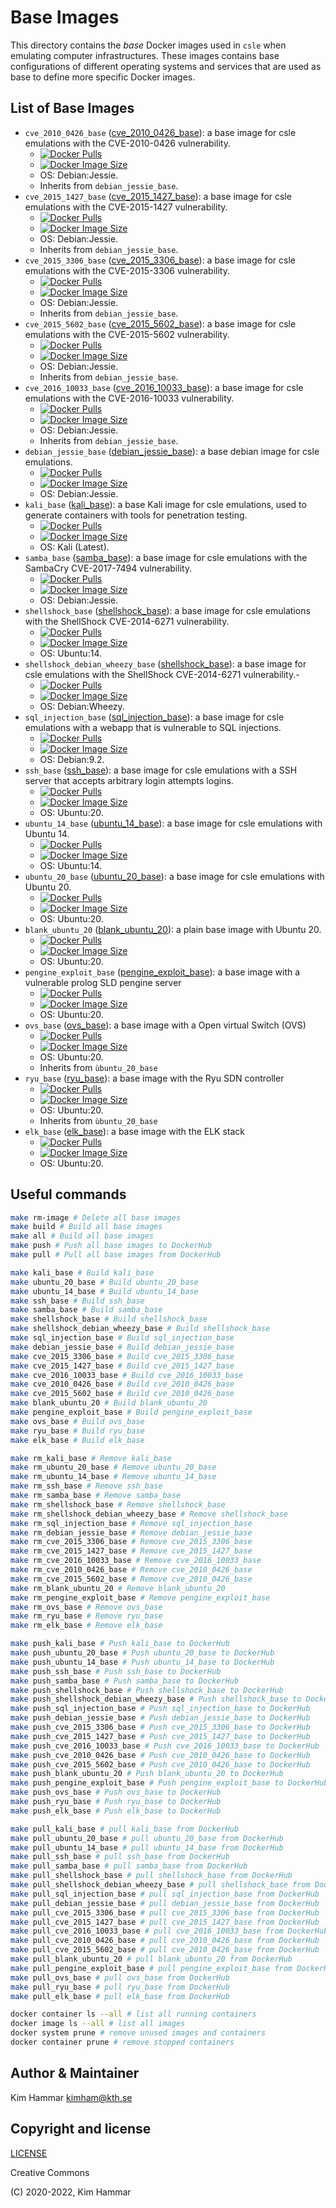 # Base Images

This directory contains the *base* Docker images used in `csle` when emulating computer infrastructures. 
These images contains base configurations of different operating systems and services that are used as base to define 
more specific Docker images.

## List of Base Images

- `cve_2010_0426_base` ([cve_2010_0426_base](./docker_files/cve_2010_0426_base)): a base image for csle emulations with the CVE-2010-0426 vulnerability.
     - [![Docker Pulls](https://badgen.net/docker/pulls/kimham/csle_cve_2010_0426_base?icon=docker&label=pulls)](https://hub.docker.com/r/kimham/csle_cve_2010_0426_base/)
     - [![Docker Image Size](https://badgen.net/docker/size/kimham/csle_cve_2010_0426_base?icon=docker&label=image%20size)](https://hub.docker.com/r/kimham/csle_cve_2010_0426_base/)
     - OS: Debian:Jessie. 
     - Inherits from `debian_jessie_base`.
- `cve_2015_1427_base` ([cve_2015_1427_base](./docker_files/cve_2015_1427_base)): a base image for csle emulations with the CVE-2015-1427 vulnerability.
     - [![Docker Pulls](https://badgen.net/docker/pulls/kimham/csle_cve_2015_1427_base?icon=docker&label=pulls)](https://hub.docker.com/r/kimham/csle_cve_2015_1427_base/)
     - [![Docker Image Size](https://badgen.net/docker/size/kimham/csle_cve_2015_1427_base?icon=docker&label=image%20size)](https://hub.docker.com/r/kimham/csle_cve_2015_1427_base/)     
     - OS: Debian:Jessie. 
     - Inherits from `debian_jessie_base`.
- `cve_2015_3306_base` ([cve_2015_3306_base](./docker_files/cve_2015_3306_base)): a base image for csle emulations with the CVE-2015-3306 vulnerability.
     - [![Docker Pulls](https://badgen.net/docker/pulls/kimham/csle_cve_2015_3306_base?icon=docker&label=pulls)](https://hub.docker.com/r/kimham/csle_csle_cve_2010_0426_1/)
     - [![Docker Image Size](https://badgen.net/docker/size/kimham/csle_cve_2015_3306_base?icon=docker&label=image%20size)](https://hub.docker.com/r/kimham/csle_csle_cve_2010_0426_1/)
     - OS: Debian:Jessie. 
     - Inherits from `debian_jessie_base`.
- `cve_2015_5602_base` ([cve_2015_5602_base](./docker_files/cve_2015_5602_base)): a base image for csle emulations with the CVE-2015-5602 vulnerability.
     - [![Docker Pulls](https://badgen.net/docker/pulls/kimham/csle_cve_2015_5602_base?icon=docker&label=pulls)](https://hub.docker.com/r/kimham/csle_cve_2015_5602_base/)
     - [![Docker Image Size](https://badgen.net/docker/size/kimham/csle_cve_2015_5602_base?icon=docker&label=image%20size)](https://hub.docker.com/r/kimham/csle_cve_2015_5602_base/)
     - OS: Debian:Jessie. 
     - Inherits from `debian_jessie_base`.
- `cve_2016_10033_base` ([cve_2016_10033_base](./docker_files/cve_2016_10033_base)): a base image for csle emulations with the CVE-2016-10033 vulnerability.
     - [![Docker Pulls](https://badgen.net/docker/pulls/kimham/csle_cve_2016_10033_base?icon=docker&label=pulls)](https://hub.docker.com/r/kimham/csle_cve_2016_10033_base/)
     - [![Docker Image Size](https://badgen.net/docker/size/kimham/csle_cve_2016_10033_base?icon=docker&label=image%20size)](https://hub.docker.com/r/kimham/csle_cve_2016_10033_base/) 
     - OS: Debian:Jessie. 
     - Inherits from `debian_jessie_base`.
- `debian_jessie_base` ([debian_jessie_base](./docker_files/debian_jessie_base)): a base debian image for csle emulations.
     - [![Docker Pulls](https://badgen.net/docker/pulls/kimham/csle_debian_jessie_base?icon=docker&label=pulls)](https://hub.docker.com/r/kimham/csle_debian_jessie_base/)
     - [![Docker Image Size](https://badgen.net/docker/size/kimham/csle_debian_jessie_base?icon=docker&label=image%20size)](https://hub.docker.com/r/kimham/csle_debian_jessie_base/)
     - OS: Debian:Jessie.
- `kali_base` ([kali_base](./docker_files/kali_base)): a base Kali image for csle emulations, used to generate containers with tools for penetration testing.
     - [![Docker Pulls](https://badgen.net/docker/pulls/kimham/csle_kali_base?icon=docker&label=pulls)](https://hub.docker.com/r/kimham/csle_kali_base/)
     - [![Docker Image Size](https://badgen.net/docker/size/kimham/csle_kali_base?icon=docker&label=image%20size)](https://hub.docker.com/r/kimham/csle_kali_base/)
     - OS: Kali (Latest).
- `samba_base` ([samba_base](./docker_files/samba_base)): a base image for csle emulations with the SambaCry CVE-2017-7494 vulnerability.
     - [![Docker Pulls](https://badgen.net/docker/pulls/kimham/csle_samba_base?icon=docker&label=pulls)](https://hub.docker.com/r/kimham/csle_samba_base/)
     - [![Docker Image Size](https://badgen.net/docker/size/kimham/csle_samba_base?icon=docker&label=image%20size)](https://hub.docker.com/r/kimham/csle_samba_base/)
     - OS: Debian:Jessie.
- `shellshock_base` ([shellshock_base](./docker_files/shellshock_base)): a base image for csle emulations with the ShellShock CVE-2014-6271 vulnerability.
     - [![Docker Pulls](https://badgen.net/docker/pulls/kimham/csle_shellshock_base?icon=docker&label=pulls)](https://hub.docker.com/r/kimham/csle_shellshock_base/)
     - [![Docker Image Size](https://badgen.net/docker/size/kimham/csle_shellshock_base?icon=docker&label=image%20size)](https://hub.docker.com/r/kimham/csle_shellshock_base/)
     - OS: Ubuntu:14.
- `shellshock_debian_wheezy_base` ([shellshock_base](./docker_files/shellshock_debian_wheezy_base)): a base image for csle emulations with the ShellShock CVE-2014-6271 vulnerability.- 
     - [![Docker Pulls](https://badgen.net/docker/pulls/kimham/csle_shellshock_debian_wheezy_base?icon=docker&label=pulls)](https://hub.docker.com/r/kimham/csle_shellshock_debian_wheezy_base/)
     - [![Docker Image Size](https://badgen.net/docker/size/kimham/csle_shellshock_debian_wheezy_base?icon=docker&label=image%20size)](https://hub.docker.com/r/kimham/csle_shellshock_debian_wheezy_base/)
     - OS: Debian:Wheezy.
- `sql_injection_base` ([sql_injection_base](./docker_files/sql_injection_base)): a base image for csle emulations with a webapp that is vulnerable to SQL injections.
     - [![Docker Pulls](https://badgen.net/docker/pulls/kimham/csle_sql_injection_base?icon=docker&label=pulls)](https://hub.docker.com/r/kimham/csle_sql_injection_base/)
     - [![Docker Image Size](https://badgen.net/docker/size/kimham/csle_sql_injection_base?icon=docker&label=image%20size)](https://hub.docker.com/r/kimham/csle_sql_injection_base/)
     - OS: Debian:9.2.
- `ssh_base` ([ssh_base](./docker_files/ssh_base)): a base image for csle emulations with a SSH server that accepts arbitrary login attempts logins.
     - [![Docker Pulls](https://badgen.net/docker/pulls/kimham/csle_ssh_base?icon=docker&label=pulls)](https://hub.docker.com/r/kimham/csle_ssh_base/)
     - [![Docker Image Size](https://badgen.net/docker/size/kimham/csle_ssh_base?icon=docker&label=image%20size)](https://hub.docker.com/r/kimham/csle_ssh_base/)
     - OS: Ubuntu:20.
- `ubuntu_14_base` ([ubuntu_14_base](./docker_files/ubuntu_14_base)): a base image for csle emulations with Ubuntu 14.
     - [![Docker Pulls](https://badgen.net/docker/pulls/kimham/csle_ubuntu_14_base?icon=docker&label=pulls)](https://hub.docker.com/r/kimham/csle_ubuntu_14_base/)
     - [![Docker Image Size](https://badgen.net/docker/size/kimham/csle_ubuntu_14_base?icon=docker&label=image%20size)](https://hub.docker.com/r/kimham/csle_ubuntu_14_base/)
     - OS: Ubuntu:14.
- `ubuntu_20_base` ([ubuntu_20_base](./docker_files/ubuntu_20_base)): a base image for csle emulations with Ubuntu 20.
     - [![Docker Pulls](https://badgen.net/docker/pulls/kimham/csle_ubuntu_20_base?icon=docker&label=pulls)](https://hub.docker.com/r/kimham/csle_ubuntu_20_base/)
     - [![Docker Image Size](https://badgen.net/docker/size/kimham/csle_ubuntu_20_base?icon=docker&label=image%20size)](https://hub.docker.com/r/kimham/csle_ubuntu_20_base/)
     - OS: Ubuntu:20.
- `blank_ubuntu_20` ([blank_ubuntu_20](./docker_files/blank_ubuntu_20)): a plain base image with Ubuntu 20.
     - [![Docker Pulls](https://badgen.net/docker/pulls/kimham/csle_blank_ubuntu_20?icon=docker&label=pulls)](https://hub.docker.com/r/kimham/csle_blank_ubuntu_20/)
     - [![Docker Image Size](https://badgen.net/docker/size/kimham/csle_blank_ubuntu_20?icon=docker&label=image%20size)](https://hub.docker.com/r/kimham/csle_blank_ubuntu_20/)
     - OS: Ubuntu:20.
- `pengine_exploit_base` ([pengine_exploit_base](./docker_files/pengine_exploit_base)): a base image with a vulnerable prolog SLD pengine server
     - [![Docker Pulls](https://badgen.net/docker/pulls/kimham/csle_pengine_exploit_base?icon=docker&label=pulls)](https://hub.docker.com/r/kimham/csle_pengine_exploit_base/)
     - [![Docker Image Size](https://badgen.net/docker/size/kimham/csle_pengine_exploit_base?icon=docker&label=image%20size)](https://hub.docker.com/r/kimham/csle_pengine_exploit_base/)
     - OS: Ubuntu:20.      
- `ovs_base` ([ovs_base](./docker_files/ovs_base)): a base image with a Open virtual Switch (OVS)
     - [![Docker Pulls](https://badgen.net/docker/pulls/kimham/csle_ovs_base?icon=docker&label=pulls)](https://hub.docker.com/r/kimham/csle_ovs_base/)
     - [![Docker Image Size](https://badgen.net/docker/size/kimham/csle_ovs_base?icon=docker&label=image%20size)](https://hub.docker.com/r/kimham/csle_ovs_base/)
     - OS: Ubuntu:20.
     - Inherits from `ùbuntu_20_base`
- `ryu_base` ([ryu_base](./docker_files/ryu_base)): a base image with the Ryu SDN controller
     - [![Docker Pulls](https://badgen.net/docker/pulls/kimham/csle_ryu_base?icon=docker&label=pulls)](https://hub.docker.com/r/kimham/csle_ryu_base/)
     - [![Docker Image Size](https://badgen.net/docker/size/kimham/csle_ryu_base?icon=docker&label=image%20size)](https://hub.docker.com/r/kimham/csle_ryu_base/)
     - OS: Ubuntu:20.
     - Inherits from `ùbuntu_20_base`
- `elk_base` ([elk_base](./docker_files/elk_base)): a base image with the ELK stack
     - [![Docker Pulls](https://badgen.net/docker/pulls/kimham/csle_elk_base?icon=docker&label=pulls)](https://hub.docker.com/r/kimham/csle_elk_base/)
     - [![Docker Image Size](https://badgen.net/docker/size/kimham/csle_elk_base?icon=docker&label=image%20size)](https://hub.docker.com/r/kimham/csle_elk_base/)
     - OS: Ubuntu:20.

## Useful commands

```bash
make rm-image # Delete all base images
make build # Build all base images
make all # Build all base images
make push # Push all base images to DockerHub
make pull # Pull all base images from DockerHub

make kali_base # Build kali_base
make ubuntu_20_base # Build ubuntu_20_base
make ubuntu_14_base # Build ubuntu_14_base
make ssh_base # Build ssh_base
make samba_base # Build samba_base
make shellshock_base # Build shellshock_base
make shellshock_debian_wheezy_base # Build shellshock_base
make sql_injection_base # Build sql_injection_base
make debian_jessie_base # Build debian_jessie_base
make cve_2015_3306_base # Build cve_2015_3306_base
make cve_2015_1427_base # Build cve_2015_1427_base
make cve_2016_10033_base # Build cve_2016_10033_base
make cve_2010_0426_base # Build cve_2010_0426_base
make cve_2015_5602_base # Build cve_2010_0426_base
make blank_ubuntu_20 # Build blank_ubuntu_20
make pengine_exploit_base # Build pengine_exploit_base
make ovs_base # Build ovs_base
make ryu_base # Build ryu_base
make elk_base # Build elk_base

make rm_kali_base # Remove kali_base
make rm_ubuntu_20_base # Remove ubuntu_20_base
make rm_ubuntu_14_base # Remove ubuntu_14_base
make rm_ssh_base # Remove ssh_base
make rm_samba_base # Remove samba_base
make rm_shellshock_base # Remove shellshock_base
make rm_shellshock_debian_wheezy_base # Remove shellshock_base
make rm_sql_injection_base # Remove sql_injection_base
make rm_debian_jessie_base # Remove debian_jessie_base
make rm_cve_2015_3306_base # Remove cve_2015_3306_base
make rm_cve_2015_1427_base # Remove cve_2015_1427_base
make rm_cve_2016_10033_base # Remove cve_2016_10033_base
make rm_cve_2010_0426_base # Remove cve_2010_0426_base
make rm_cve_2015_5602_base # Remove cve_2010_0426_base
make rm_blank_ubuntu_20 # Remove blank_ubuntu_20
make rm_pengine_exploit_base # Remove pengine_exploit_base
make rm_ovs_base # Remove ovs_base
make rm_ryu_base # Remove ryu_base
make rm_elk_base # Remove elk_base

make push_kali_base # Push kali_base to DockerHub
make push_ubuntu_20_base # Push ubuntu_20_base to DockerHub
make push_ubuntu_14_base # Push ubuntu_14_base to DockerHub
make push_ssh_base # Push ssh_base to DockerHub
make push_samba_base # Push samba_base to DockerHub
make push_shellshock_base # Push shellshock_base to DockerHub
make push_shellshock_debian_wheezy_base # Push shellshock_base to DockerHub
make push_sql_injection_base # Push sql_injection_base to DockerHub
make push_debian_jessie_base # Push debian_jessie_base to DockerHub
make push_cve_2015_3306_base # Push cve_2015_3306_base to DockerHub
make push_cve_2015_1427_base # Push cve_2015_1427_base to DockerHub
make push_cve_2016_10033_base # Push cve_2016_10033_base to DockerHub
make push_cve_2010_0426_base # Push cve_2010_0426_base to DockerHub
make push_cve_2015_5602_base # Push cve_2010_0426_base to DockerHub
make push_blank_ubuntu_20 # Push blank_ubuntu_20 to DockerHub
make push_pengine_exploit_base # Push pengine_exploit_base to DockerHub
make push_ovs_base # Push ovs_base to DockerHub
make push_ryu_base # Push ryu_base to DockerHub
make push_elk_base # Push elk_base to DockerHub

make pull_kali_base # pull kali_base from DockerHub
make pull_ubuntu_20_base # pull ubuntu_20_base from DockerHub
make pull_ubuntu_14_base # pull ubuntu_14_base from DockerHub
make pull_ssh_base # pull ssh_base from DockerHub
make pull_samba_base # pull samba_base from DockerHub
make pull_shellshock_base # pull shellshock_base from DockerHub
make pull_shellshock_debian_wheezy_base # pull shellshock_base from DockerHub
make pull_sql_injection_base # pull sql_injection_base from DockerHub
make pull_debian_jessie_base # pull debian_jessie_base from DockerHub
make pull_cve_2015_3306_base # pull cve_2015_3306_base from DockerHub
make pull_cve_2015_1427_base # pull cve_2015_1427_base from DockerHub
make pull_cve_2016_10033_base # pull cve_2016_10033_base from DockerHub
make pull_cve_2010_0426_base # pull cve_2010_0426_base from DockerHub
make pull_cve_2015_5602_base # pull cve_2010_0426_base from DockerHub
make pull_blank_ubuntu_20 # pull blank_ubuntu_20 from DockerHub
make pull_pengine_exploit_base # pull pengine_exploit_base from DockerHub
make pull_ovs_base # pull ovs_base from DockerHub
make pull_ryu_base # pull ryu_base from DockerHub
make pull_elk_base # pull elk_base from DockerHub

docker container ls --all # list all running containers
docker image ls --all # list all images
docker system prune # remove unused images and containers
docker container prune # remove stopped containers   
```

## Author & Maintainer

Kim Hammar <kimham@kth.se>

## Copyright and license

[LICENSE](../../LICENSE.md)

Creative Commons

(C) 2020-2022, Kim Hammar